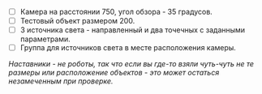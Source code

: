 - [ ] Камера на расстоянии 750, угол обзора - 35 градусов.
- [ ] Тестовый объект размером 200.
- [ ] 3 источника света - направленный и два точечных с заданными параметрами.
- [ ] Группа для источников света в месте расположения камеры.

*Наставники - не роботы, так что если вы где-то взяли чуть-чуть не те размеры или расположение объектов - это может остаться незамеченным при проверке.*

